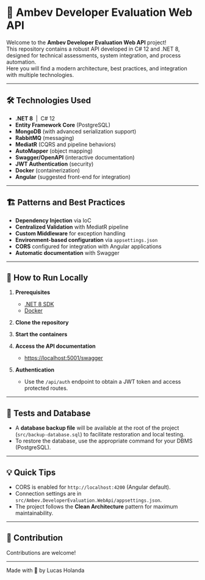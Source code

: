 ﻿# 🚀 Ambev Developer Evaluation Web API

Welcome to the **Ambev Developer Evaluation Web API** project!  
This repository contains a robust API developed in C# 12 and .NET 8, designed for technical assessments, system integration, and process automation.  
Here you will find a modern architecture, best practices, and integration with multiple technologies.

---

## 🛠️ Technologies Used

- **.NET 8** &nbsp;|&nbsp; C# 12
- **Entity Framework Core** (PostgreSQL)
- **MongoDB** (with advanced serialization support)
- **RabbitMQ** (messaging)
- **MediatR** (CQRS and pipeline behaviors)
- **AutoMapper** (object mapping)
- **Swagger/OpenAPI** (interactive documentation)
- **JWT Authentication** (security)
- **Docker** (containerization)
- **Angular** (suggested front-end for integration)

---

## 🏗️ Patterns and Best Practices

- **Dependency Injection** via IoC
- **Centralized Validation** with MediatR pipeline
- **Custom Middleware** for exception handling
- **Environment-based configuration** via `appsettings.json`
- **CORS** configured for integration with Angular applications
- **Automatic documentation** with Swagger

---

## 🚦 How to Run Locally

1. **Prerequisites**  
   - [.NET 8 SDK](https://dotnet.microsoft.com/download)
   - [Docker](https://www.docker.com/get-started)

2. **Clone the repository**

3. **Start the containers**

4. **Access the API documentation**  
   - [https://localhost:5001/swagger](https://localhost:5001/swagger)

5. **Authentication**  
   - Use the `/api/auth` endpoint to obtain a JWT token and access protected routes.

---

## 🧪 Tests and Database

- A **database backup file** will be available at the root of the project (`src/backup-database.sql`) to facilitate restoration and local testing.
- To restore the database, use the appropriate command for your DBMS (PostgreSQL).

---

## 💡 Quick Tips

- CORS is enabled for `http://localhost:4200` (Angular default).
- Connection settings are in `src/Ambev.DeveloperEvaluation.WebApi/appsettings.json`.
- The project follows the **Clean Architecture** pattern for maximum maintainability.

---

## 🤝 Contribution

Contributions are welcome!  

---

Made with 💙 by Lucas Holanda
